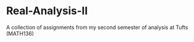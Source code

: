 # Real-Analysis-II
A collection of assignments from my second semester of analysis at Tufts (MATH136)
